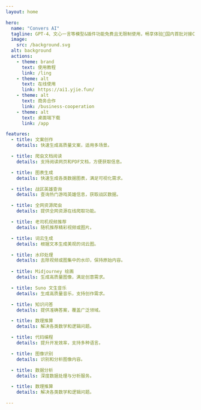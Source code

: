```yaml
---
layout: home

hero:
  name: "Convers AI"
  tagline: GPT-4、文心一言等模型&插件功能免费且无限制使用，畅享体验🎉国内首批对接ChatGPT的双千亿级大语言模型，提供多元化服务！
  image:
    src: /background.svg
  alt: background
  actions:
    - theme: brand
      text: 使用教程
      link: /ling
    - theme: alt
      text: 在线使用
      link: https://ai1.yjie.fun/
    - theme: alt
      text: 商务合作
      link: /business-cooperation
    - theme: alt
      text: 桌面端下载
      link: /app

features:
  - title: 文案创作
    details: 快速生成高质量文案，适用多场景。

  - title: 爬虫文档阅读
    details: 支持阅读网页和PDF文档，方便获取信息。

  - title: 图表生成
    details: 快速生成各类数据图表，满足可视化需求。

  - title: 战区英雄查询
    details: 查询热门游戏英雄信息，获取战区数据。

  - title: 全网资源爬虫
    details: 提供全网资源在线爬取功能。

  - title: 老司机视频推荐
    details: 随机推荐精彩视频或图片。

  - title: 词云生成
    details: 根据文本生成美观的词云图。

  - title: 水印处理
    details: 去除视频或图集中的水印，保持原始内容。
    
  - title: Midjourney 绘画
    details: 生成高质量图像，满足创意需求。

  - title: Suno 文生音乐
    details: 生成高质量音乐，支持创作需求。

  - title: 知识问答
    details: 提供准确答案，覆盖广泛领域。

  - title: 数理推算
    details: 解决各类数学和逻辑问题。

  - title: 代码编程
    details: 提升开发效率，支持多种语言。

  - title: 图像识别
    details: 识别和分析图像内容。

  - title: 数据分析
    details: 深度数据处理与分析服务。

  - title: 数理推算
    details: 解决各类数学和逻辑问题。

---
```


